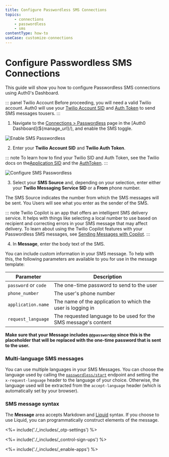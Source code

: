 ```yaml
---
title: Configure Passwordless SMS Connections
topics:
    - connections
    - passwordless
    - sms
contentType: how-to
useCase: customize-connections
---
```

# Configure Passwordless SMS Connections

This guide will show you how to configure Passwordless SMS connections using Auth0's Dashboard.

::: panel Twilio Account
Before proceeding, you will need a valid Twilio account. Auth0 will use your [Twilio Account SID](https://www.twilio.com/help/faq/twilio-basics/what-is-an-application-sid) and [ Auth Token](https://www.twilio.com/help/faq/twilio-basics/what-is-the-auth-token-and-how-can-i-change-it) to send SMS messages tousers.
:::

1. Navigate to the [Connections > Passwordless](${manage_url}/#/connections/passwordless) page in the [Auth0 Dashboard](${manage_url}/), and enable the SMS toggle.

![Enable SMS Passwordless](/media/articles/connections/passwordless/connections-passwordless-list.png)

2. Enter your **Twilio Account SID** and **Twilio Auth Token**.

::: note
To learn how to find your Twilio SID and Auth Token, see the Twilio docs on the[Application SID](https://support.twilio.com/hc/en-us/articles/223136607-What-is-an-Application-SID-) and the [AuthToken](https://support.twilio.com/hc/en-us/articles/223136027-Auth-Tokens-and-How-to-Change-Them).
:::

![Configure SMS Passwordless](/media/articles/connections/passwordless/connections-passwordless-sms.png)

3. Select your **SMS Source** and, depending on your selection, enter either your **Twilio Messaging Service SID** or a **From** phone number.

The SMS Source indicates the number from which the SMS messages will be sent. You Users will see what you enter as the sender of the SMS.

::: note
Twilio Copilot is an app that offers an intelligent SMS delivery service. It helps with things like selecting a local number to use based on recipient and correcting errors in your SMS message that may affect delivery. To learn about using the Twilio Copilot features with your Passwordless SMS messages, see [Sending Messages with Copilot](https://www.twilio.com/docs/api/rest/sending-messages-copilot).
:::

4. In **Message**, enter the body text of the SMS.

You can include custom information in your SMS message. To help with this, the following parameters are available to you for use in the message template:

| Parameter | Description |
| - | - |
| `password` or `code` | The one-time password to send to the user |
| `phone_number ` | The user's phone number |
| `application.name` | The name of the application to which the user is logging in |
| `request_language` | The requested language to be used for the SMS message's content |

**Make sure that your Message includes `@@password@@` since this is the placeholder that will be replaced with the one-time password that is sent to the user.**

### Multi-language SMS messages

You can use multiple languages in your SMS Messages. You can choose the language used by calling the [`passwordless/start`](/docs/api/authentication/reference#get-code-or-link) endpoint and setting the `x-request-language` header to the language of your choice. Otherwise, the language used will be extracted from the `accept-language` header (which is automatically set by your browser).

### SMS message syntax

The **Message** area accepts Markdown and [Liquid](/email/liquid-syntax) syntax. If you choose to use Liquid, you can programmatically construct elements of the message.

<%= include('./_includes/_otp-settings') %>

<%= include('./_includes/_control-sign-ups') %>

<%= include('./_includes/_enable-apps') %>
